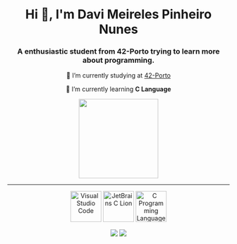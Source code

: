 <div align="center">

<h1 align="center">Hi 👋, I'm Davi Meireles Pinheiro Nunes</h1>
<h3 align="center">A enthusiastic student from 42-Porto trying to learn more about programming.</h3>

🔭 I’m currently studying at [42-Porto](https://www.42porto.com/)

🌱 I’m currently learning **C Language**

<img height="180em" src="https://github-readme-stats.vercel.app/api?username=davimeireles&theme=dark&show_icons=true&include_all_commits=trye&count_private=true"/>

---
  
<img width="70px" src="https://i.imgur.com/yY111FZ.png" alt="Visual Studio Code">
<img width="70px" src="https://i.imgur.com/FEabgH9.png" alt="JetBrains C Lion">
<img width="70px" src="https://i.imgur.com/2tkmLF2.png" alt="C Programming Language">

<a href = "mailto:davimeirelespn@gmail.com"><img src="https://img.shields.io/badge/Gmail-D14836?style=for-the-badge&logo=gmail&logoColor=white"></a>
<a href="https://www.linkedin.com/in/davi-nunes" target="_blank"><img src="https://img.shields.io/badge/-LinkedIn-%230077B5?style=for-the-badge&logo=linkedin&logoColor=white"></a>

</div>
